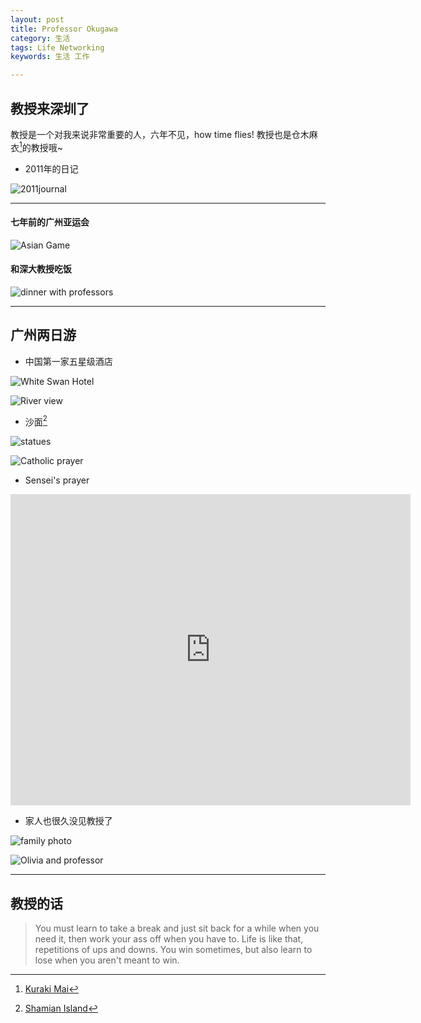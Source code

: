 ```yaml
---
layout: post
title: Professor Okugawa
category: 生活
tags: Life Networking
keywords: 生活 工作

---
```


## 教授来深圳了

教授是一个对我来说非常重要的人，六年不见，how time flies! 教授也是仓木麻衣[^mai-san]的教授哦~

[^mai-san]: [Kuraki Mai](http://baike.baidu.com/link?url=fDqT91cL-dU2pqEbsaB2RqUwKyyLe--VQ94NUMS9hac75eb_YODEjEuZrxJN-TGQL2WeqRnQ7WYE88S_B0ptSeZLOdeWFyqItQSqbPACwhG4hBFZEYmO-2E4KqPAWw_z)

- 2011年的日记

![2011journal](http://wx1.sinaimg.cn/large/007ozevdgy1fwx2cjih28j30ni0ae0ug.jpg)

---

#### 七年前的广州亚运会
![Asian Game](http://ws1.sinaimg.cn/large/007ozevdgy1fwx2cvrimgj30lc0sgtdu.jpg)

#### 和深大教授吃饭
![dinner with professors](http://wx1.sinaimg.cn/large/007ozevdgy1fwx2d3dmvrj30sg0lcgsg.jpg)

---

## 广州两日游

- 中国第一家五星级酒店

![White Swan Hotel](http://wx1.sinaimg.cn/large/007ozevdgy1fwx2dil6rej30sg0lcdk7.jpg)

![River view](http://ws4.sinaimg.cn/large/007ozevdgy1fwx2dr9ydvj30kr0t8n4l.jpg)

- 沙面[^shamian]

[^shamian]: [Shamian Island](http://baike.baidu.com/link?url=8uw8CSgMfw7KxWcGVaINJmL_93RScaQ_TYgA92N5y2Vc18S3eSAWISIxnxxZci1Vr9cDER4mzV6ZUMF08OJxCab8AKfwydY9pj_cw50Ubka)


![statues](http://wx2.sinaimg.cn/large/007ozevdgy1fwx2fafejgj30sg0lcdm9.jpg)

![Catholic prayer](http://wx4.sinaimg.cn/large/007ozevdgy1fwx2fjswqpj30lc0sggpm.jpg)

- Sensei's prayer

<iframe frameborder="0" width="640" height="498" src="https://v.qq.com/iframe/player.html?vid=t0391wq5sly&tiny=0&auto=0" allowfullscreen></iframe>

- 家人也很久没见教授了

![family photo](http://ws2.sinaimg.cn/large/007ozevdgy1fwx2fqqwepj30sg0sgahn.jpg)

![Olivia and professor](http://ws1.sinaimg.cn/large/007ozevdgy1fwx2fvw0z7j30lc0sgq7u.jpg)

---

## 教授的话

> You must learn to take a break and just sit back for a while when you need it, then work your ass off when you have to. Life is like that, repetitions of ups and downs. You win sometimes, but also learn to lose when you aren't meant to win.
